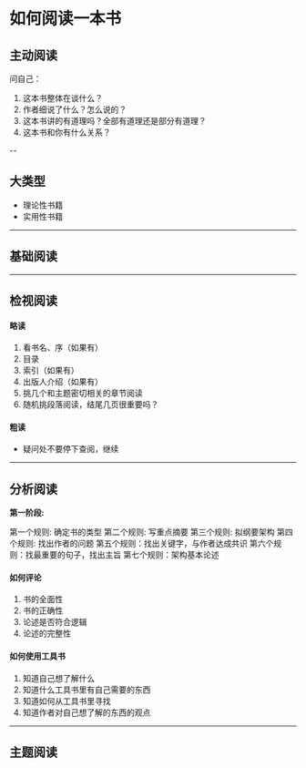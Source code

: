 # 如何阅读一本书

## 主动阅读

问自己：

1. 这本书整体在谈什么？
2. 作者细说了什么？怎么说的？
3. 这本书讲的有道理吗？全部有道理还是部分有道理？
4. 这本书和你有什么关系？

--

## 大类型
- 理论性书籍
- 实用性书籍

---

## 基础阅读

---

## 检视阅读

#### 略读
1. 看书名、序（如果有）
2. 目录
3. 索引（如果有）
4. 出版人介绍（如果有）
5. 挑几个和主题密切相关的章节阅读
6. 随机挑段落阅读，结尾几页很重要吗？

#### 粗读
- 疑问处不要停下查阅，继续

---

## 分析阅读

**第一阶段:**

第一个规则: 确定书的类型
第二个规则: 写重点摘要
第三个规则: 拟纲要架构
第四个规则: 找出作者的问题
第五个规则：找出关键字，与作者达成共识
第六个规则：找最重要的句子，找出主旨
第七个规则：架构基本论述

#### 如何评论
1. 书的全面性
2. 书的正确性
3. 论述是否符合逻辑
4. 论述的完整性

#### 如何使用工具书
1. 知道自己想了解什么
2. 知道什么工具书里有自己需要的东西
3. 知道如何从工具书里寻找
4. 知道作者对自己想了解的东西的观点

---

## 主题阅读
